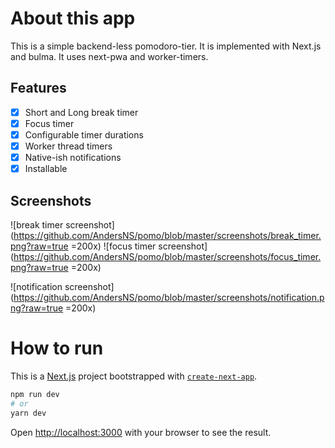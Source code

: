 # About this app

This is a simple backend-less pomodoro-tier. It is implemented with Next.js and bulma. It uses next-pwa and worker-timers.

## Features

- [x] Short and Long break timer
- [x] Focus timer
- [x] Configurable timer durations
- [x] Worker thread timers
- [x] Native-ish notifications
- [x] Installable

## Screenshots

![break timer screenshot](https://github.com/AndersNS/pomo/blob/master/screenshots/break_timer.png?raw=true =200x)
![focus timer screenshot](https://github.com/AndersNS/pomo/blob/master/screenshots/focus_timer.png?raw=true =200x)

![notification screenshot](https://github.com/AndersNS/pomo/blob/master/screenshots/notification.png?raw=true =200x)

# How to run

This is a [Next.js](https://nextjs.org/) project bootstrapped with [`create-next-app`](https://github.com/vercel/next.js/tree/canary/packages/create-next-app).

```bash
npm run dev
# or
yarn dev
```

Open [http://localhost:3000](http://localhost:3000) with your browser to see the result.
